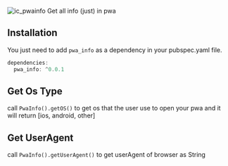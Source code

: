 ![ic_pwainfo](https://github.com/user-attachments/assets/19321349-2e4a-4ec3-bc21-cc1fe38c8dba)
Get all info (just) in pwa

## Installation

You just need to add ```pwa_info``` as a dependency in your pubspec.yaml file.

```dart
dependencies:
  pwa_info: ^0.0.1
```

## Get Os Type

call ```PwaInfo().getOS()```  to get os that the user use to open your pwa
and it will return [ios, android, other]

## Get UserAgent

call ```PwaInfo().getUserAgent()```  to get userAgent of browser as String
